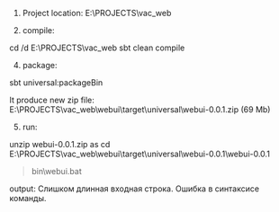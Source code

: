 1) Project location: E:\PROJECTS\vac_web
   
2) compile:
   
cd /d E:\PROJECTS\vac_web
sbt clean compile
   
4) package:
   
sbt universal:packageBin

   It produce new zip file:
E:\PROJECTS\vac_web\webui\target\universal\webui-0.0.1.zip (69 Mb)
   
5) run:
   
unzip webui-0.0.1.zip as cd E:\PROJECTS\vac_web\webui\target\universal\webui-0.0.1\webui-0.0.1
>bin\webui.bat

output:
   Слишком длинная входная строка.
   Ошибка в синтаксисе команды.


